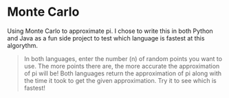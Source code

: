 # Monte Carlo
Using Monte Carlo to approximate pi. I chose to write this in both Python and Java as a fun side project to test which language is fastest at this algorythm.

> In both languages, enter the number (n) of random points you want to use. The more points there are, the more accurate the approximation of pi will be! Both languages return the approximation of pi along with the time it took to get the given approximation. Try it to see which is fastest!
